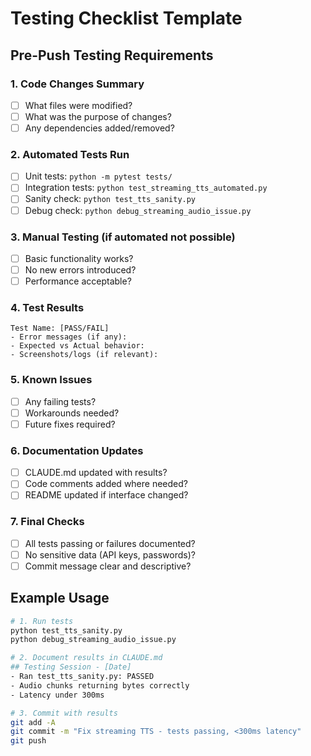 # Testing Checklist Template

## Pre-Push Testing Requirements

### 1. Code Changes Summary
- [ ] What files were modified?
- [ ] What was the purpose of changes?
- [ ] Any dependencies added/removed?

### 2. Automated Tests Run
- [ ] Unit tests: `python -m pytest tests/`
- [ ] Integration tests: `python test_streaming_tts_automated.py`
- [ ] Sanity check: `python test_tts_sanity.py`
- [ ] Debug check: `python debug_streaming_audio_issue.py`

### 3. Manual Testing (if automated not possible)
- [ ] Basic functionality works?
- [ ] No new errors introduced?
- [ ] Performance acceptable?

### 4. Test Results
```
Test Name: [PASS/FAIL]
- Error messages (if any):
- Expected vs Actual behavior:
- Screenshots/logs (if relevant):
```

### 5. Known Issues
- [ ] Any failing tests?
- [ ] Workarounds needed?
- [ ] Future fixes required?

### 6. Documentation Updates
- [ ] CLAUDE.md updated with results?
- [ ] Code comments added where needed?
- [ ] README updated if interface changed?

### 7. Final Checks
- [ ] All tests passing or failures documented?
- [ ] No sensitive data (API keys, passwords)?
- [ ] Commit message clear and descriptive?

## Example Usage

```bash
# 1. Run tests
python test_tts_sanity.py
python debug_streaming_audio_issue.py

# 2. Document results in CLAUDE.md
## Testing Session - [Date]
- Ran test_tts_sanity.py: PASSED
- Audio chunks returning bytes correctly
- Latency under 300ms

# 3. Commit with results
git add -A
git commit -m "Fix streaming TTS - tests passing, <300ms latency"
git push
```